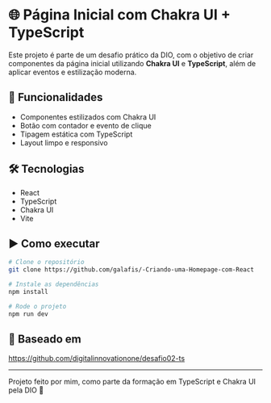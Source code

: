 # 🌐 Página Inicial com Chakra UI + TypeScript

Este projeto é parte de um desafio prático da DIO, com o objetivo de criar componentes da página inicial utilizando **Chakra UI** e **TypeScript**, além de aplicar eventos e estilização moderna.

## 🚀 Funcionalidades

- Componentes estilizados com Chakra UI
- Botão com contador e evento de clique
- Tipagem estática com TypeScript
- Layout limpo e responsivo

## 🛠 Tecnologias

- React
- TypeScript
- Chakra UI
- Vite

## ▶️ Como executar

```bash
# Clone o repositório
git clone https://github.com/galafis/-Criando-uma-Homepage-com-React

# Instale as dependências
npm install

# Rode o projeto
npm run dev
```

## 🔗 Baseado em

https://github.com/digitalinnovationone/desafio02-ts

---

Projeto feito por mim, como parte da formação em TypeScript e Chakra UI pela DIO 🚀
